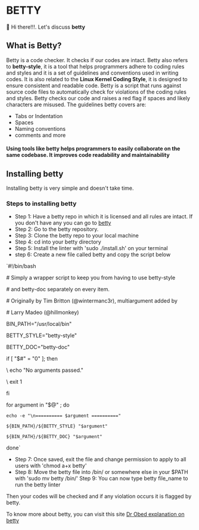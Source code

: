 # BETTY
👋 Hi there!!!. Let's discuss **betty**

## What is Betty?
Betty is a code checker. It checks if our codes are intact.
Betty also refers to **betty-style**, it is a tool that helps programmers adhere to coding rules and styles and it is a set of guidelines and conventions used in writing codes. It is also related to the **Linux Kernel Coding Style**, it is designed to ensure consistent and readable code.
Betty is a script that runs against source code files to automatically check for violations of the coding rules and styles.
Betty checks our code and raises a red flag if spaces and likely characters are misused.
The guidelines betty covers are:
- Tabs or Indentation
- Spaces
- Naming conventions
- comments and more

#### Using tools like betty helps programmers to easily collaborate on the same codebase. It improves code readability and maintainability

## Installing betty
Installing betty is very simple and doesn't take time.
### Steps to installing betty
- Step 1: Have a betty repo in which it is licensed and all rules are intact. If you don't have any you can go to [betty](https://github.com/alx-tools/Betty)
- Step 2: Go to the betty repository.
- Step 3: Clone the betty repo to your local machine
- Step 4: cd into your betty directory
- Step 5: Install the linter with 'sudo ./install.sh' on your terminal
- step 6: Create a new file called betty and copy the script below

`#!/bin/bash

\# Simply a wrapper script to keep you from having to use betty-style

\# and betty-doc separately on every item.

\# Originally by Tim Britton (@wintermanc3r), multiargument added by

\# Larry Madeo (@hillmonkey)


BIN_PATH="/usr/local/bin"

BETTY_STYLE="betty-style"

BETTY_DOC="betty-doc"


if [ "$#" = "0" ]; then

\    echo "No arguments passed."
    
\    exit 1


fi


for argument in "$@" ; do

    echo -e "\n========== $argument =========="
    
    ${BIN_PATH}/${BETTY_STYLE} "$argument"
    
    ${BIN_PATH}/${BETTY_DOC} "$argument"

done`

- Step 7: Once saved, exit the file and change permission to apply to all users with 'chmod a+x betty'
- Step 8: Move the betty file into /bin/ or somewhere else in your $PATH with 'sudo mv betty /bin/'
Step 9: You can now type betty file_name to run the betty linter

Then your codes will be checked and if any violation occurs it is flagged by betty.

To know more about betty, you can visit this site [Dr Obed explanation on betty](https://blog.ehoneahobed.com/betty-styles-for-c-programming-explained)
